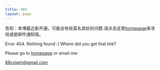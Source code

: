 ```yaml
---
title: 404
layout: page
---
```


告知：本博最近新开通，可能会有些莫名其妙的问题.请点击这里[homepage](/)来寻找或是邮件通知我。


Error 404. Nothing found :( Where did you get that link?

Please go to [homepage](/) or email me:

[88cxjwin@gmail.com](mailto:88cxjwin@gmail.com)

